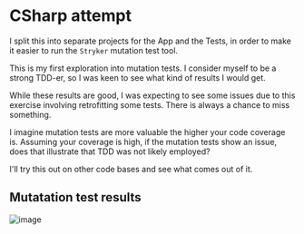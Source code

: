 # CSharp attempt

I split this into separate projects for the App and the Tests, in order to make it easier to run the `Stryker` mutation test tool.

This is my first exploration into mutation tests. I consider myself to be a strong TDD-er, so I was keen to see what kind of results I would get. 

While these results are good, I was expecting to see some issues due to this exercise involving retrofitting some tests. There is always a chance to miss something.

I imagine mutation tests are more valuable the higher your code coverage is. Assuming your coverage is high, if the mutation tests show an issue, 
does that illustrate that TDD was not likely employed?

I'll try this out on other code bases and see what comes out of it.

## Mutatation test results

![image](https://github.com/ChrisJTaylor/GildedRose-Refactoring-Kata/assets/2196813/12f0f10d-1c99-44f5-acf3-46b6a76c73ce)
